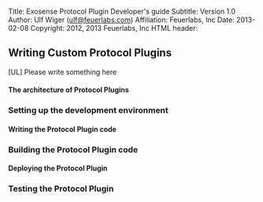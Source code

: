 Title:        Exosense Protocol Plugin Developer's guide
Subtitle:     Version 1.0
Author:       Ulf Wiger (ulf@feuerlabs.com)
Affiliation:  Feuerlabs, Inc
Date:         2013-02-08
Copyright:    2012, 2013 Feuerlabs, Inc
HTML header:  <script src="support/format_and_toc.js"></script>




## Writing Custom Protocol Plugins ##
[UL] Please write something here

#### The architecture of Protocol Plugins ###

### Setting up the development environment ###

#### Writing the Protocol Plugin code ###

### Building the Protocol Plugin code ###

#### Deploying the Protocol Plugin ###

### Testing the Protocol Plugin
